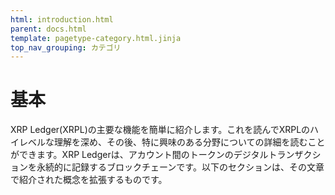 ```yaml
---
html: introduction.html
parent: docs.html
template: pagetype-category.html.jinja
top_nav_grouping: カテゴリ
---
```

# 基本
XRP Ledger(XRPL)の主要な機能を簡単に紹介します。これを読んでXRPLのハイレベルな理解を深め、その後、特に興味のある分野についての詳細を読むことができます。XRP Ledgerは、アカウント間のトークンのデジタルトランザクションを永続的に記録するブロックチェーンです。以下のセクションは、その文章で紹介された概念を拡張するものです。